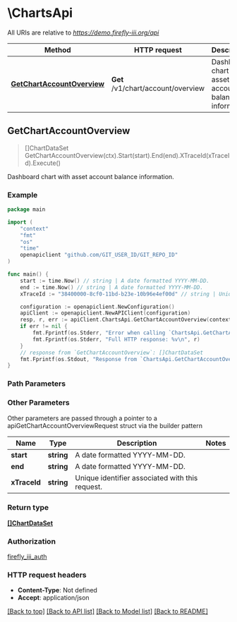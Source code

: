 # \ChartsApi

All URIs are relative to *https://demo.firefly-iii.org/api*

Method | HTTP request | Description
------------- | ------------- | -------------
[**GetChartAccountOverview**](ChartsApi.md#GetChartAccountOverview) | **Get** /v1/chart/account/overview | Dashboard chart with asset account balance information.



## GetChartAccountOverview

> []ChartDataSet GetChartAccountOverview(ctx).Start(start).End(end).XTraceId(xTraceId).Execute()

Dashboard chart with asset account balance information.



### Example

```go
package main

import (
    "context"
    "fmt"
    "os"
    "time"
    openapiclient "github.com/GIT_USER_ID/GIT_REPO_ID"
)

func main() {
    start := time.Now() // string | A date formatted YYYY-MM-DD. 
    end := time.Now() // string | A date formatted YYYY-MM-DD. 
    xTraceId := "38400000-8cf0-11bd-b23e-10b96e4ef00d" // string | Unique identifier associated with this request. (optional)

    configuration := openapiclient.NewConfiguration()
    apiClient := openapiclient.NewAPIClient(configuration)
    resp, r, err := apiClient.ChartsApi.GetChartAccountOverview(context.Background()).Start(start).End(end).XTraceId(xTraceId).Execute()
    if err != nil {
        fmt.Fprintf(os.Stderr, "Error when calling `ChartsApi.GetChartAccountOverview``: %v\n", err)
        fmt.Fprintf(os.Stderr, "Full HTTP response: %v\n", r)
    }
    // response from `GetChartAccountOverview`: []ChartDataSet
    fmt.Fprintf(os.Stdout, "Response from `ChartsApi.GetChartAccountOverview`: %v\n", resp)
}
```

### Path Parameters



### Other Parameters

Other parameters are passed through a pointer to a apiGetChartAccountOverviewRequest struct via the builder pattern


Name | Type | Description  | Notes
------------- | ------------- | ------------- | -------------
 **start** | **string** | A date formatted YYYY-MM-DD.  | 
 **end** | **string** | A date formatted YYYY-MM-DD.  | 
 **xTraceId** | **string** | Unique identifier associated with this request. | 

### Return type

[**[]ChartDataSet**](ChartDataSet.md)

### Authorization

[firefly_iii_auth](../README.md#firefly_iii_auth)

### HTTP request headers

- **Content-Type**: Not defined
- **Accept**: application/json

[[Back to top]](#) [[Back to API list]](../README.md#documentation-for-api-endpoints)
[[Back to Model list]](../README.md#documentation-for-models)
[[Back to README]](../README.md)


